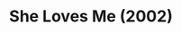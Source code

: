 ---
layout: shows
title: She Loves Me (2002)
image: 
category: 
details:
  Theatre: Theatre Jacksonville
cast:
crew:
  Director: Michael Lipp
external_links:
---